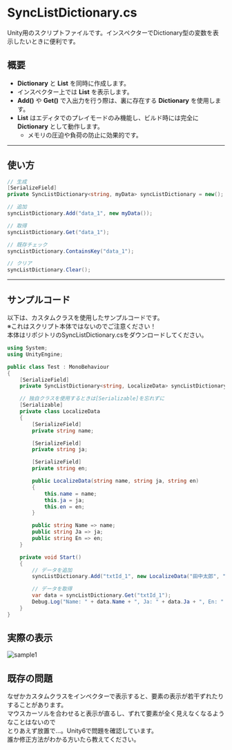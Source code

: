 # SyncListDictionary.cs

Unity用のスクリプトファイルです。インスペクターでDictionary型の変数を表示したいときに便利です。

## 概要
- **Dictionary** と **List** を同時に作成します。
- インスペクター上では **List** を表示します。
- **Add()** や **Get()** で入出力を行う際は、裏に存在する **Dictionary** を使用します。
- **List** はエディタでのプレイモードのみ機能し、ビルド時には完全に **Dictionary** として動作します。
  - メモリの圧迫や負荷の防止に効果的です。

---

## 使い方
```csharp
// 生成
[SerializeField]
private SyncListDictionary<string, myData> syncListDictionary = new();

// 追加
syncListDictionary.Add("data_1", new myData());

// 取得
syncListDictionary.Get("data_1");

// 既存チェック
syncListDictionary.ContainsKey("data_1");

// クリア
syncListDictionary.Clear();
```

---

## サンプルコード
以下は、カスタムクラスを使用したサンプルコードです。<br>
※これはスクリプト本体ではないのでご注意ください！<br>
本体はリポジトリのSyncListDictionary.csをダウンロードしてください。

```csharp
using System;
using UnityEngine;

public class Test : MonoBehaviour
{
    [SerializeField]
    private SyncListDictionary<string, LocalizeData> syncListDictionary = new();

    // 独自クラスを使用するときは[Serializable]を忘れずに
    [Serializable]
    private class LocalizeData
    {
        [SerializeField]
        private string name;

        [SerializeField]
        private string ja;

        [SerializeField]
        private string en;

        public LocalizeData(string name, string ja, string en)
        {
            this.name = name;
            this.ja = ja;
            this.en = en;
        }

        public string Name => name;
        public string Ja => ja;
        public string En => en;
    }

    private void Start()
    {
        // データを追加
        syncListDictionary.Add("txtId_1", new LocalizeData("田中太郎", "こんにちは！", "Hello!"));

        // データを取得
        var data = syncListDictionary.Get("txtId_1");
        Debug.Log("Name: " + data.Name + ", Ja: " + data.Ja + ", En: " + data.En);
    }
}
```
## 実際の表示
![sample1](https://github.com/user-attachments/assets/0fd77a8e-6609-454d-b7a5-abceff04535e)

## 既存の問題
なぜかカスタムクラスをインペクターで表示すると、要素の表示が若干ずれたりすることがあります。<br>
マウスカーソルを合わせると表示が直るし、ずれて要素が全く見えなくなるようなことはないので<br>
とりあえず放置で…。Unity6で問題を確認しています。<br>
誰か修正方法がわかる方いたら教えてください。

